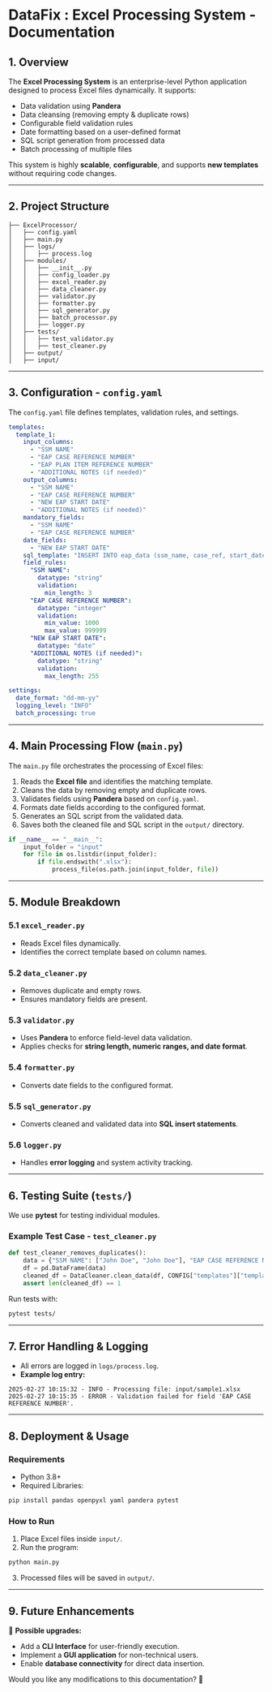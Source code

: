 # DataFix : Excel Processing System - Documentation

## 1. Overview
The **Excel Processing System** is an enterprise-level Python application designed to process Excel files dynamically. It supports:
- Data validation using **Pandera**
- Data cleansing (removing empty & duplicate rows)
- Configurable field validation rules
- Date formatting based on a user-defined format
- SQL script generation from processed data
- Batch processing of multiple files

This system is highly **scalable**, **configurable**, and supports **new templates** without requiring code changes.

---

## 2. Project Structure
```
├── ExcelProcessor/
│   ├── config.yaml
│   ├── main.py
│   ├── logs/
│   │   ├── process.log
│   ├── modules/
│   │   ├── __init__.py
│   │   ├── config_loader.py
│   │   ├── excel_reader.py
│   │   ├── data_cleaner.py
│   │   ├── validator.py
│   │   ├── formatter.py
│   │   ├── sql_generator.py
│   │   ├── batch_processor.py
│   │   ├── logger.py
│   ├── tests/
│   │   ├── test_validator.py
│   │   ├── test_cleaner.py
│   ├── output/
│   ├── input/
```

---

## 3. Configuration - `config.yaml`
The `config.yaml` file defines templates, validation rules, and settings.

```yaml
templates:
  template_1:
    input_columns:
      - "SSM NAME"
      - "EAP CASE REFERENCE NUMBER"
      - "EAP PLAN ITEM REFERENCE NUMBER"
      - "ADDITIONAL NOTES (if needed)"
    output_columns:
      - "SSM NAME"
      - "EAP CASE REFERENCE NUMBER"
      - "NEW EAP START DATE"
      - "ADDITIONAL NOTES (if needed)"
    mandatory_fields:
      - "SSM NAME"
      - "EAP CASE REFERENCE NUMBER"
    date_fields:
      - "NEW EAP START DATE"
    sql_template: "INSERT INTO eap_data (ssm_name, case_ref, start_date, notes) VALUES (?, ?, ?, ?);"
    field_rules:
      "SSM NAME":
        datatype: "string"
        validation:
          min_length: 3
      "EAP CASE REFERENCE NUMBER":
        datatype: "integer"
        validation:
          min_value: 1000
          max_value: 999999
      "NEW EAP START DATE":
        datatype: "date"
      "ADDITIONAL NOTES (if needed)":
        datatype: "string"
        validation:
          max_length: 255

settings:
  date_format: "dd-mm-yy"
  logging_level: "INFO"
  batch_processing: true
```

---

## 4. Main Processing Flow (`main.py`)
The `main.py` file orchestrates the processing of Excel files:

1. Reads the **Excel file** and identifies the matching template.
2. Cleans the data by removing empty and duplicate rows.
3. Validates fields using **Pandera** based on `config.yaml`.
4. Formats date fields according to the configured format.
5. Generates an SQL script from the validated data.
6. Saves both the cleaned file and SQL script in the `output/` directory.

```python
if __name__ == "__main__":
    input_folder = "input"
    for file in os.listdir(input_folder):
        if file.endswith(".xlsx"):
            process_file(os.path.join(input_folder, file))
```

---

## 5. Module Breakdown
### 5.1 `excel_reader.py`
- Reads Excel files dynamically.
- Identifies the correct template based on column names.

### 5.2 `data_cleaner.py`
- Removes duplicate and empty rows.
- Ensures mandatory fields are present.

### 5.3 `validator.py`
- Uses **Pandera** to enforce field-level data validation.
- Applies checks for **string length, numeric ranges, and date format**.

### 5.4 `formatter.py`
- Converts date fields to the configured format.

### 5.5 `sql_generator.py`
- Converts cleaned and validated data into **SQL insert statements**.

### 5.6 `logger.py`
- Handles **error logging** and system activity tracking.

---

## 6. Testing Suite (`tests/`)
We use **pytest** for testing individual modules.

### Example Test Case - `test_cleaner.py`
```python
def test_cleaner_removes_duplicates():
    data = {"SSM NAME": ["John Doe", "John Doe"], "EAP CASE REFERENCE NUMBER": [1234, 1234]}
    df = pd.DataFrame(data)
    cleaned_df = DataCleaner.clean_data(df, CONFIG["templates"]["template_1"])
    assert len(cleaned_df) == 1
```

Run tests with:
```bash
pytest tests/
```

---

## 7. Error Handling & Logging
- All errors are logged in `logs/process.log`.
- **Example log entry:**
```log
2025-02-27 10:15:32 - INFO - Processing file: input/sample1.xlsx
2025-02-27 10:15:35 - ERROR - Validation failed for field 'EAP CASE REFERENCE NUMBER'.
```

---

## 8. Deployment & Usage
### **Requirements**
- Python 3.8+
- Required Libraries:
```bash
pip install pandas openpyxl yaml pandera pytest
```

### **How to Run**
1. Place Excel files inside `input/`.
2. Run the program:
```bash
python main.py
```
3. Processed files will be saved in `output/`.

---

## 9. Future Enhancements
🚀 **Possible upgrades:**
- Add a **CLI Interface** for user-friendly execution.
- Implement a **GUI application** for non-technical users.
- Enable **database connectivity** for direct data insertion.

Would you like any modifications to this documentation? 🚀

